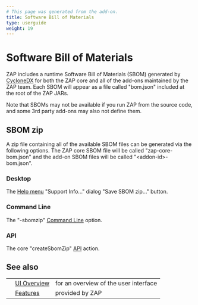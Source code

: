 ```yaml
---
# This page was generated from the add-on.
title: Software Bill of Materials
type: userguide
weight: 19
---
```


# Software Bill of Materials

ZAP includes a runtime Software Bill of Materials (SBOM) generated by [CycloneDX](https://cyclonedx.org/)
for both the ZAP core and all of the add-ons maintained by the ZAP team.
Each SBOM will appear as a file called "bom.json" included at the root of the ZAP JARs.

Note that SBOMs may not be available if you run ZAP from the source code, and some 3rd party add-ons may also not define them.

## SBOM zip

A zip file containing all of the available SBOM files can be generated via the following options. The ZAP core SBOM file will be called "zap-core-bom.json" and the add-on SBOM files will be called "\<addon-id\>-bom.json".

### Desktop

The [Help menu](/docs/desktop/ui/tlmenu/help/) "Support Info..." dialog "Save SBOM zip..." button.

### Command Line

The "-sbomzip" [Command Line](/docs/desktop/cmdline/) option.

### API

The core "createSbomZip" [API](/docs/desktop/start/features/api/) action.

## See also

|   |                                           |                                       |
|---|-------------------------------------------|---------------------------------------|
|   | [UI Overview](/docs/desktop/ui/)          | for an overview of the user interface |
|   | [Features](/docs/desktop/start/features/) | provided by ZAP                       |
